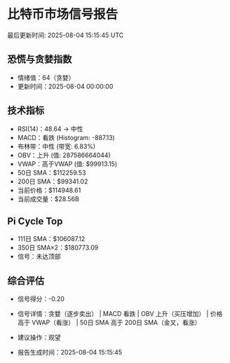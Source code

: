 # 比特币市场信号报告

最后更新时间: 2025-08-04 15:15:45 UTC

## 恐慌与贪婪指数
- 情绪值：64（贪婪）
- 更新时间：2025-08-04 00:00:00

## 技术指标
- RSI(14)：48.64 → 中性
- MACD：看跌 (Histogram: -887.13)
- 布林带：中性 (带宽: 6.83%)
- OBV：上升 (值: 287586664044)
- VWAP：高于VWAP (值: $99913.15)
- 50日 SMA：$112259.53
- 200日 SMA：$99341.02
- 当前价格：$114948.61
- 当前成交量：$28.56B

## Pi Cycle Top
- 111日 SMA：$106087.12
- 350日 SMA×2：$180773.09
- 信号：未达顶部

## 综合评估
- 信号得分：-0.20
- 信号详情：贪婪（逐步卖出） | MACD 看跌 | OBV 上升（买压增加） | 价格高于 VWAP（看涨） | 50日 SMA 高于 200日 SMA（金叉，看涨）
- 建议操作：观望

- 报告生成时间：2025-08-04 15:15:45